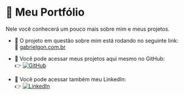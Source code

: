 # 💼 Meu Portfólio

Nele você conhecerá um pouco mais sobre mim e meus projetos.

- 📎 O projeto em questão sobre mim está rodando no seguinte link:  
  🔗 [gabrielgon.com.br](https://gabrielgon.com.br)

- 📁 Você pode acessar meus projetos aqui mesmo no GitHub:  
  👉 [![GitHub](https://img.shields.io/badge/GitHub-black?logo=github&style=for-the-badge)](https://github.com/GabrielG71?tab=repositories)

- 👔 Você pode acessar também meu LinkedIn:  
  👉 [![LinkedIn](https://img.shields.io/badge/LinkedIn-blue?logo=linkedin&style=for-the-badge)](https://www.linkedin.com/in/gabriel-gonçalves-554a41311)
